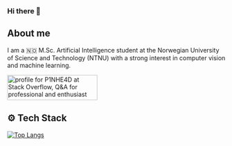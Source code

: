 ### Hi there 👋

<!--
**P1NHE4D/P1NHE4D** is a ✨ _special_ ✨ repository because its `README.md` (this file) appears on your GitHub profile.

Here are some ideas to get you started:

- 🔭 I’m currently working on ...
- 🌱 I’m currently learning ...
- 👯 I’m looking to collaborate on ...
- 🤔 I’m looking for help with ...
- 💬 Ask me about ...
- 📫 How to reach me: ...
- 😄 Pronouns: ...
- ⚡ Fun fact: ...
-->

## About me
I am a 🇳🇴 M.Sc. Artificial Intelligence student at the Norwegian University of Science and Technology (NTNU) with a strong interest in computer vision and machine learning.

<a href="https://stackoverflow.com/users/11682185/p1nhe4d"><img src="https://stackoverflow.com/users/flair/11682185.png?theme=clean" width="208" height="58" alt="profile for P1NHE4D at Stack Overflow, Q&amp;A for professional and enthusiast programmers" title="profile for P1NHE4D at Stack Overflow, Q&amp;A for professional and enthusiast programmers"></a>

<!-- [![Anurag's GitHub stats](https://github-readme-stats.vercel.app/api?username=p1nhe4d&show_icons=true&theme=radical&count_private=true&hide=stars)](https://github.com/anuraghazra/github-readme-stats) -->

## ⚙️ Tech Stack

[![Top Langs](https://github-readme-stats.vercel.app/api/top-langs/?username=p1nhe4d&layout=compact&theme=dark&langs_count=10)](https://github.com/anuraghazra/github-readme-stats)
